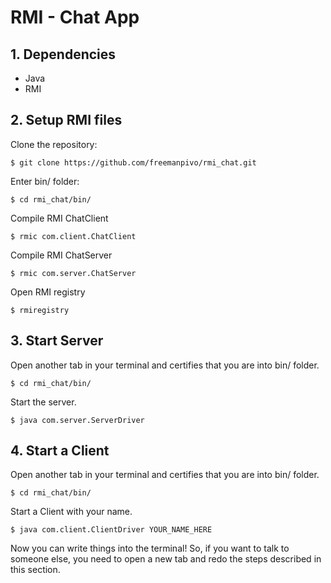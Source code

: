 # RMI - Chat App

## 1. Dependencies

*   Java
*   RMI

## 2. Setup RMI files

Clone the repository:

```
$ git clone https://github.com/freemanpivo/rmi_chat.git
```

Enter bin/ folder:

```
$ cd rmi_chat/bin/
```

Compile RMI ChatClient

```
$ rmic com.client.ChatClient
```

Compile RMI ChatServer

```
$ rmic com.server.ChatServer
```

Open RMI registry

```
$ rmiregistry
```

## 3. Start Server

Open another tab in your terminal and certifies that you are into bin/ folder.

```
$ cd rmi_chat/bin/
```

Start the server.

```
$ java com.server.ServerDriver
```

## 4. Start a Client

Open another tab in your terminal and certifies that you are into bin/ folder.

```
$ cd rmi_chat/bin/
```

Start a Client with your name.

```
$ java com.client.ClientDriver YOUR_NAME_HERE
```

Now you can write things into the terminal!
So, if you want to talk to someone else, you need to open a new tab and redo the steps described in this section.
